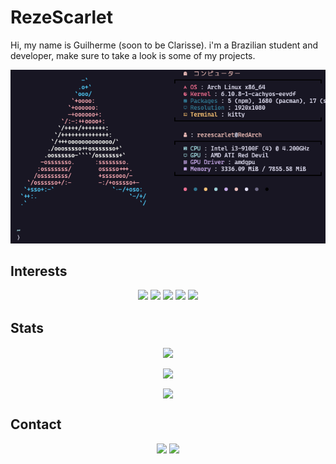 # RezeScarlet
Hi, my name is Guilherme (soon to be Clarisse). i'm a Brazilian student and developer, make sure to take a look is some of my projects.

<div align="center">
<a href="https://github.com/RezeScarlet/ScarletFiles">
  <img src="Hyfetch.png" />
</a>
</div>


## Interests

<div align="center">
  
  <img src="https://img.shields.io/badge/Neovim-color?style=for-the-badge&logo=Neovim&logoColor=%23eb6f92&logoSize=auto&labelColor=%23191724&color=%23eb6f92" height="35" />
  <img src="https://img.shields.io/badge/C++-color?style=for-the-badge&logo=cplusplus&logoColor=%23eb6f92&logoSize=auto&labelColor=%23191724&color=%23eb6f92" height="35" />
  <img src="https://img.shields.io/badge/ArchLinux-color?style=for-the-badge&logo=archlinux&logoColor=%23eb6f92&logoSize=auto&labelColor=%23191724&color=%23eb6f92" height="35" />
  <img src="https://img.shields.io/badge/i3-color?style=for-the-badge&logo=i3&logoColor=%23eb6f92&logoSize=auto&labelColor=%23191724&color=%23eb6f92" height="35" />
  <img src="https://img.shields.io/badge/Terminal-color?style=for-the-badge&logo=iterm2&logoColor=%23eb6f92&logoSize=auto&labelColor=%23191724&color=%23eb6f92" height="35" />
</div>

## Stats

<div align="center">

  
<a href="https://github.com/anuraghazra/github-readme-stats"><img height=200 align="center" src="https://github-readme-stats.vercel.app/api?username=RezeScarlet&theme=rose_pine&title_color=eb6f92&border_color=eb6f92" /></a>

<a href="https://github.com/anuraghazra/github-readme-stats"><img height=200 align="center" src="https://github-readme-stats.vercel.app/api/top-langs?username=RezeScarlet&layout=compact&langs_count=8&card_width=320&theme=rose_pine&title_color=eb6f92&border_color=eb6f92" /></a>

<a href="https://github.com/anuraghazra/github-readme-stats"><img height=200 align="center" src="https://github-readme-stats.vercel.app/api/wakatime?username=RezeScarlet&theme=rose_pine&title_color=eb6f92&border_color=eb6f92&layout=compact&langs_count=8" /></a>
  
</div>

## Contact 

<div align="center">
  <a href="mailto:rezescarlet"><img src="https://img.shields.io/badge/Email-color?style=for-the-badge&logo=gmail&logoColor=%23eb6f92&logoSize=auto&labelColor=%23191724&color=%23eb6f92" height="35" /></a>
    <a href="https://www.linkedin.com/in/gui-rosseti/"><img src="https://img.shields.io/badge/Linkedin-color?style=for-the-badge&logo=linkedin&logoColor=%23eb6f92&logoSize=auto&labelColor=%23191724&color=%23eb6f92" height="35" /></a>

</div>
